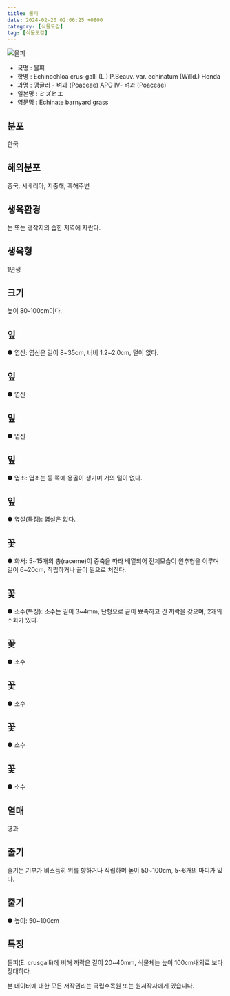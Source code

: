 ```yaml
---
title: 물피
date: 2024-02-20 02:06:25 +0800
category: [식물도감]
tag: [식물도감]
---
```




![물피](/fileUpload/plants/basic/Gramineae/Echinochloa/14425/1_th2.JPG)
- 국명 : 물피
- 학명 : Echinochloa crus-galli (L.) P.Beauv. var. echinatum (Willd.) Honda
- 과명 : 앵글러 - 벼과 (Poaceae) APG Ⅳ- 벼과 (Poaceae)
- 일본명 : ミズヒエ
- 영문명 : Echinate barnyard grass


## 분포
한국
## 해외분포
중국, 시베리아, 지중해, 흑해주변
## 생육환경
논 또는 경작지의 습한 지역에 자란다.
## 생육형
1년생
## 크기
높이 80-100cm이다.
## 잎
● 엽신: 엽신은 길이 8~35cm, 너비 1.2~2.0cm, 털이 없다.
## 잎
● 엽신
## 잎
● 엽신
## 잎
● 엽초: 엽초는 등 쪽에 용골이 생기며 거의 털이 없다.
## 잎
● 옆설(특징): 엽설은 없다.
## 꽃
● 화서: 5~15개의 총(raceme)이 중축을 따라 배열되어 전체모습이 원추형을 이루며 길이 6~20cm, 직립하거나 끝이 밑으로 처진다.
## 꽃
● 소수(특징): 소수는 길이 3~4mm,  난형으로 끝이 뾰족하고 긴 까락을 갖으며, 2개의 소화가 있다.
## 꽃
● 소수
## 꽃
● 소수
## 꽃
● 소수
## 꽃
● 소수
## 열매
영과
## 줄기
줄기는 기부가 비스듬히 위를 향하거나 직립하며 높이 50~100cm, 5~6개의 마디가 있다.
## 줄기
● 높이: 50~100cm
## 특징
돌피(E. crusgalli)에 비해 까락은 길이 20~40mm, 식물체는 높이 100cm내외로 보다 장대하다.






본 데이터에 대한 모든 저작권리는 국립수목원 또는 원저작자에게 있습니다.
